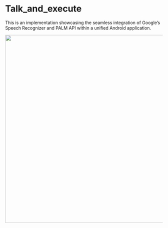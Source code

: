 # Talk_and_execute

This is an implementation showcasing the seamless integration of Google’s Speech Recognizer and PALM API within a unified Android application.

<p align="center">
<img src="palm_responding.jpg" height = "600" width="550"> 
</p>
